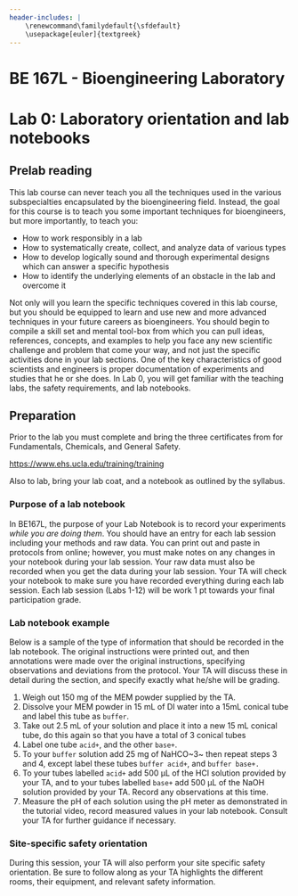 ```yaml
---
header-includes: |
    \renewcommand\familydefault{\sfdefault}
    \usepackage[euler]{textgreek}
---
```


# BE 167L - Bioengineering Laboratory

# Lab 0: Laboratory orientation and lab notebooks

## Prelab reading

This lab course can never teach you all the techniques used in the various subspecialties encapsulated by the bioengineering field. Instead, the goal for this course is to teach you some important techniques for bioengineers, but more importantly, to teach you:

- How to work responsibly in a lab
- How to systematically create, collect, and analyze data of various types
- How to develop logically sound and thorough experimental designs which can answer a specific hypothesis
- How to identify the underlying elements of an obstacle in the lab and overcome it

Not only will you learn the specific techniques covered in this lab course, but you should be equipped to learn and use new and more advanced techniques in your future careers as bioengineers. You should begin to compile a skill set and mental tool-box from which you can pull ideas, references, concepts, and examples to help you face any new scientific challenge and problem that come your way, and not just the specific activities done in your lab sections. One of the key characteristics of good scientists and engineers is proper documentation of experiments and studies that he or she does. In Lab 0, you will get familiar with the teaching labs, the safety requirements, and lab notebooks.

## Preparation

Prior to the lab you must complete and bring the three certificates from for Fundamentals, Chemicals, and General Safety.

<https://www.ehs.ucla.edu/training/training>

Also to lab, bring your lab coat, and a notebook as outlined by the syllabus.

### Purpose of a lab notebook

In BE167L, the purpose of your Lab Notebook is to record your experiments *while you are doing them*. You should have an entry for each lab session including your methods and raw data. You can print out and paste in protocols from online; however, you must make notes on any changes in your notebook during your lab session. Your raw data must also be recorded when you get the data during your lab session. Your TA will check your notebook to make sure you have recorded everything during each lab session. Each lab session (Labs 1-12) will be work 1 pt towards your final participation grade.

### Lab notebook example

Below is a sample of the type of information that should be recorded in the lab notebook. The original instructions were printed out, and then annotations were made over the original instructions, specifying observations and deviations from the protocol. Your TA will discuss these in detail during the section, and specify exactly what he/she will be grading.

1.  Weigh out 150 mg of the MEM powder supplied by the TA.
2.  Dissolve your MEM powder in 15 mL of DI water into a 15mL conical tube and label this tube as `buffer`.
3.  Take out 2.5 mL of your solution and place it into a new 15 mL conical tube, do this again so that you have a total of 3 conical tubes
4.  Label one tube `acid+`, and the other `base+`.
5.  To your `buffer` solution add 25 mg of NaHCO~3~ then repeat steps 3 and 4, except label these tubes `buffer acid+`, and `buffer base+.`
6.  To your tubes labelled `acid+` add 500 µL of the HCl solution provided by your TA, and to your tubes labelled `base+` add 500 µL of the NaOH solution provided by your TA. Record any observations at this time.
7.  Measure the pH of each solution using the pH meter as demonstrated in the tutorial video, record measured values in your lab notebook. Consult your TA for further guidance if necessary.

### Site-specific safety orientation

During this session, your TA will also perform your site specific safety orientation. Be sure to follow along as your TA highlights the different rooms, their equipment, and relevant safety information.

